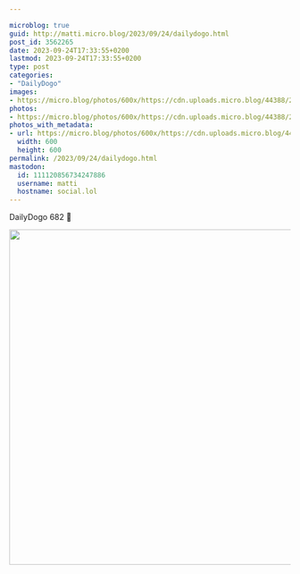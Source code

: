```yaml
---

microblog: true
guid: http://matti.micro.blog/2023/09/24/dailydogo.html
post_id: 3562265
date: 2023-09-24T17:33:55+0200
lastmod: 2023-09-24T17:33:55+0200
type: post
categories:
- "DailyDogo"
images:
- https://micro.blog/photos/600x/https://cdn.uploads.micro.blog/44388/2023/4997602b5a0c45099c6f753c0cfd3649.jpg
photos:
- https://micro.blog/photos/600x/https://cdn.uploads.micro.blog/44388/2023/4997602b5a0c45099c6f753c0cfd3649.jpg
photos_with_metadata:
- url: https://micro.blog/photos/600x/https://cdn.uploads.micro.blog/44388/2023/4997602b5a0c45099c6f753c0cfd3649.jpg
  width: 600
  height: 600
permalink: /2023/09/24/dailydogo.html
mastodon:
  id: 111120856734247886
  username: matti
  hostname: social.lol
---
```

DailyDogo 682 🐶

<img src="/media/uploads/2023/4997602b5a0c45099c6f753c0cfd3649.jpg" width="600" height="600" alt="" />
